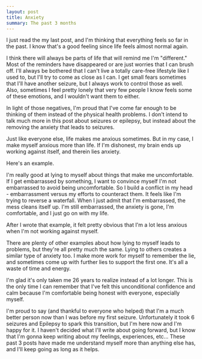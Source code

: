 ```yaml
---
layout: post
title: Anxiety
summary: The past 3 months
---
```


I just read the my last post, and I'm thinking that everything feels so far in the past. I know that's a good feeling since life feels almost normal again.

I think there will always be parts of life that will remind me I'm "different." Most of the reminders have disappeared or are just worries that I can brush off. I'll always be
bothered that I can't live a totally care-free lifestyle like I used to, but I'll try to come as close as I can. I get small fears sometimes that I'll have another seizure,
but I always work to control those as well. Also, sometimes I feel pretty lonely that very few people I know feels some of these emotions, and I wouldn't want them to either.

In light of those negatives, I'm proud that I've come far enough to be thinking of them instead of the physical health problems. I don't intend to talk much more in this post about seizures or epilepsy, but instead about the removing the anxiety that leads to seizures.

Just like everyone else, life makes me anxious sometimes. But in my case, I make myself anxious more than life. If I'm dishonest, my brain ends up working against itself, and therein lies anxiety.

Here's an example.

I'm really good at lying to myself about things that make me uncomfortable. If I get embarrassed by something, I want to convince myself I'm not embarrassed to avoid being uncomfortable. So I build a conflict in my head - embarrassment versus my efforts to counteract them. It feels like I'm trying to reverse a waterfall. When I just admit that I'm embarrassed, the mess cleans itself up. I'm still embarrassed, the anxiety is gone, I'm comfortable, and I just go on with my life.

After I wrote that example, it felt pretty obvious that I'm a lot less anxious when I'm not working against myself.

There are plenty of other examples about how lying to myself leads to problems, but they're all pretty much the same. Lying to others creates a similar type of anxiety too. I make more work for myself to remember the lie, and sometimes come up with further lies to support the first one. It's all a waste of time and energy.

I'm glad it's only taken me 26 years to realize instead of a lot longer. This is the only time I can remember that I've felt this unconditional confidence and calm because I'm comfortable being honest with everyone, especially myself.

I'm proud to say (and thankful to everyone who helped) that I'm a much better person now than I was before my first seizure. Unfortunately it took 6 seizures and Epilepsy to spark this transition, but I'm here now and I'm happy for it. I haven't decided what I'll write about going forward, but I know that I'm gonna keep writing about my feelings, experiences, etc... These past 3 posts have made me understand myself more than anything else has, and I'll keep going as long as it helps.